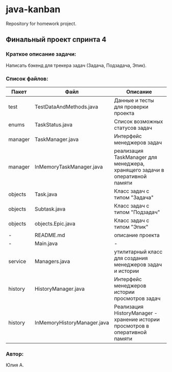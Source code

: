 
# java-kanban
Repository for homework project.

## Финальный проект спринта 4

### Краткое описание задачи:
Написать бэкенд для трекера задач (Задача, Подзадача, Эпик).

### Список файлов:

| Пакет   |Файл | Описание                                                                    |
|---------|--|-----------------------------------------------------------------------------|
| test    |TestDataAndMethods.java | Данные и тесты для проверки проекта                                         |
| enums   |TaskStatus.java | Список возможных статусов задач                                             |
| manager |TaskManager.java | Интерфейс менеджеров задач                                                  |
| manager    |InMemoryTaskManager.java  | реализация TaskManager для менеджера, хранящего задачи в оперативной памяти |
| objects | Task.java | Класс задач с типом "Задача"                                                |
| objects |Subtask.java  | Класс задач с типом "Подзадач"                                              |
| objects |objects.Epic.java  | Класс задач с типом "Эпик"                                                  |
| -       |README.md  | описание проекта                                                            |
| -       |Main.java | -                                                                           |
| service |Managers.java  | утилитарный класс для создания менеджеров задач и истории                   |
| history |HistoryManager.java | Интерфейс менеджеров истории просмотров задач                               |
| history |InMemoryHistoryManager.java | Реализация HistoryManager - хранение истории просмотров в оперативной памяти |



### Автор:
Юлия А.